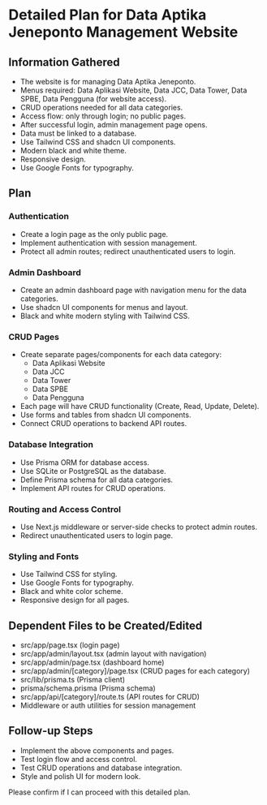 # Detailed Plan for Data Aptika Jeneponto Management Website

## Information Gathered
- The website is for managing Data Aptika Jeneponto.
- Menus required: Data Aplikasi Website, Data JCC, Data Tower, Data SPBE, Data Pengguna (for website access).
- CRUD operations needed for all data categories.
- Access flow: only through login; no public pages.
- After successful login, admin management page opens.
- Data must be linked to a database.
- Use Tailwind CSS and shadcn UI components.
- Modern black and white theme.
- Responsive design.
- Use Google Fonts for typography.

## Plan

### Authentication
- Create a login page as the only public page.
- Implement authentication with session management.
- Protect all admin routes; redirect unauthenticated users to login.

### Admin Dashboard
- Create an admin dashboard page with navigation menu for the data categories.
- Use shadcn UI components for menus and layout.
- Black and white modern styling with Tailwind CSS.

### CRUD Pages
- Create separate pages/components for each data category:
  - Data Aplikasi Website
  - Data JCC
  - Data Tower
  - Data SPBE
  - Data Pengguna
- Each page will have CRUD functionality (Create, Read, Update, Delete).
- Use forms and tables from shadcn UI components.
- Connect CRUD operations to backend API routes.

### Database Integration
- Use Prisma ORM for database access.
- Use SQLite or PostgreSQL as the database.
- Define Prisma schema for all data categories.
- Implement API routes for CRUD operations.

### Routing and Access Control
- Use Next.js middleware or server-side checks to protect admin routes.
- Redirect unauthenticated users to login page.

### Styling and Fonts
- Use Tailwind CSS for styling.
- Use Google Fonts for typography.
- Black and white color scheme.
- Responsive design for all pages.

## Dependent Files to be Created/Edited
- src/app/page.tsx (login page)
- src/app/admin/layout.tsx (admin layout with navigation)
- src/app/admin/page.tsx (dashboard home)
- src/app/admin/[category]/page.tsx (CRUD pages for each category)
- src/lib/prisma.ts (Prisma client)
- prisma/schema.prisma (Prisma schema)
- src/app/api/[category]/route.ts (API routes for CRUD)
- Middleware or auth utilities for session management

## Follow-up Steps
- Implement the above components and pages.
- Test login flow and access control.
- Test CRUD operations and database integration.
- Style and polish UI for modern look.

Please confirm if I can proceed with this detailed plan.
